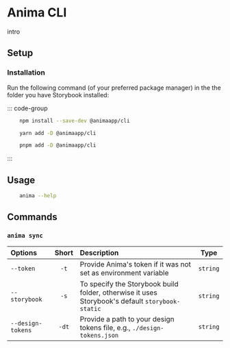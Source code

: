 # Anima CLI

intro

## Setup

### Installation

Run the following command (of your preferred package manager) in the the folder you have Storybook installed:

::: code-group

```sh [npm]
    npm install --save-dev @animaapp/cli
```

```sh [yarn]
    yarn add -D @animaapp/cli
```

```sh [pnpm]
    pnpm add -D @animaapp/cli
```

:::

## Usage
    
```sh
    anima --help
```

## Commands

### `anima sync `

| Options           | Short | Description                                                                                     |   Type   |
| :---------------- | :---: | :---------------------------------------------------------------------------------------------- | :------: |
| `--token`         | `-t`  | Provide Anima's token if it was not set as environment variable                                 | `string` |
| `--storybook`     | `-s`  | To specify the Storybook build folder, otherwise it uses Storybook's default `storybook-static` | `string` |
| `--design-tokens` | `-dt` | Provide a path to your design tokens file, e.g., `./design-tokens.json`                          | `string` |
